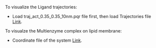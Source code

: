 To visualize the Ligand trajectories: <br>
- Load traj_act_0.35_0.35_10nm.pqr file first, then load Trajectories file [Link](https://drive.google.com/file/d/14pvdaNHqDBxr13cxDuPaNuHAdAJxcxHD/view?usp=sharing).

To visualze the Multienzyme complex on lipid membrane: <br>
- Coordinate file of the system [Link](https://drive.google.com/file/d/1SBj-0GVVJYAZeQOr5sYTq5015XT_SzRw/view?usp=drive_link).
